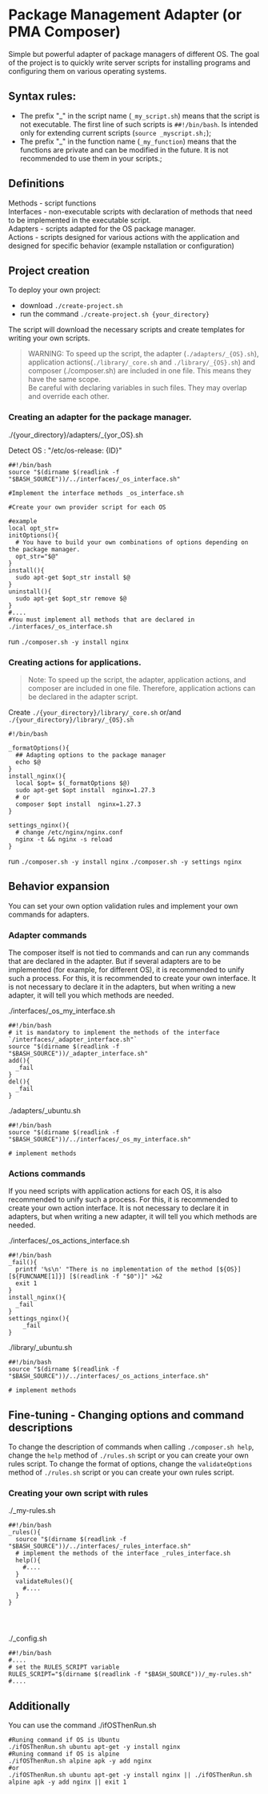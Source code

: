 # Package Management Adapter (or PMA Composer)

Simple but powerful adapter of package managers of different OS.
The goal of the project is to quickly write server scripts for installing programs and configuring them on various operating systems.

## Syntax rules:

- The prefix "_" in the script name (`_my_script.sh`) means that the script is not executable. The first line of such scripts is `##!/bin/bash`.   Is intended only for extending current scripts (`source _myscript.sh;`);
-  The prefix "_" in the function name (`_my_function`) means that the functions are private and can be modified in the future.
It is not recommended to use them in your scripts.;

## Definitions

Methods - script functions  
Interfaces - non-executable scripts with declaration of methods that need to be implemented in the executable script.  
Adapters - scripts adapted for the OS package manager.  
Actions - scripts designed for various actions with the application and designed for specific behavior (example nstallation or configuration)  

## Project creation

To deploy your own project:
- download `./create-project.sh`
- run the command `./create-project.sh {your_directory}`

The script will download the necessary scripts and create templates for writing your own scripts.

>WARNING: To speed up the script, the adapter (`./adapters/_{OS}.sh`), application actions(`./library/_core.sh` and `./library/_{OS}.sh`)
and composer (./composer.sh) are included in one file. This means they have the same scope.  
Be careful with declaring variables in such files. They may overlap and override each other.


### Creating an adapter for the package manager.

./{your_directory}/adapters/_{yor_OS}.sh

Detect OS : "/etc/os-release: {ID}"

```shell
##!/bin/bash
source "$(dirname $(readlink -f "$BASH_SOURCE"))/../interfaces/_os_interface.sh"

#Implement the interface methods _os_interface.sh

#Create your own provider script for each OS

#example
local opt_str=
initOptions(){
  # You have to build your own combinations of options depending on the package manager.
  opt_str="$@"
}
install(){
  sudo apt-get $opt_str install $@
}
uninstall(){
  sudo apt-get $opt_str remove $@
}
#....
#You must implement all methods that are declared in ./interfaces/_os_interface.sh
```
run
`./composer.sh -y install nginx`


### Creating actions for applications.

>Note: To speed up the script, the adapter, application actions, and composer are included in one file. 
Therefore, application actions can be declared in the adapter script.

Create 
`./{your_directory}/library/_core.sh`
or/and
`./{your_directory}/library/_{OS}.sh`

```shell
#!/bin/bash

_formatOptions(){
  ## Adapting options to the package manager
  echo $@
}
install_nginx(){
  local $opt= $(_formatOptions $@) 
  sudo apt-get $opt install  nginx=1.27.3
  # or
  composer $opt install  nginx=1.27.3
}

settings_nginx(){
  # change /etc/nginx/nginx.conf
  nginx -t && nginx -s reload 
}

```
run
`./composer.sh -y install nginx`
`./composer.sh -y settings nginx`


## Behavior expansion

You can set your own option validation rules and implement your own commands for adapters.

### Adapter commands

The composer itself is not tied to commands and can run any commands that are declared in the adapter.
But if several adapters are to be implemented (for example, for different OS), it is recommended to unify such a process.
For this, it is recommended to create your own interface. It is not necessary to declare it in the adapters,
but when writing a new adapter, it will tell you which methods are needed.

./interfaces/_os_my_interface.sh
```shell
##!/bin/bash
# it is mandatory to implement the methods of the interface `/interfaces/_adapter_interface.sh"`
source "$(dirname $(readlink -f "$BASH_SOURCE"))/_adapter_interface.sh"
add(){
  _fail
}
del(){
  _fail
}
```
./adapters/_ubuntu.sh
```shell
##!/bin/bash
source "$(dirname $(readlink -f "$BASH_SOURCE"))/../interfaces/_os_my_interface.sh"

# implement methods

```

### Actions commands

If you need scripts with application actions for each OS, it is also recommended to unify such a process.
For this, it is recommended to create your own action interface. It is not necessary to declare it in adapters,
but when writing a new adapter, it will tell you which methods are needed.

./interfaces/_os_actions_interface.sh
```shell
##!/bin/bash
_fail(){
  printf '%s\n' "There is no implementation of the method [${OS}] [${FUNCNAME[1]}] [$(readlink -f "$0")]" >&2
  exit 1
}
install_nginx(){
  _fail
}
settings_nginx(){
    _fail
}
```
./library/_ubuntu.sh
```shell
##!/bin/bash
source "$(dirname $(readlink -f "$BASH_SOURCE"))/../interfaces/_os_actions_interface.sh"

# implement methods
```

## Fine-tuning - Changing options and command descriptions
To change the description of commands when calling `./composer.sh help`, change  the `help` method of  `./rules.sh` script 
or you can create your own rules script.
To change the format of options, change the `validateOptions` method of `./rules.sh` script
or you can create your own rules script.

### Creating your own script with rules

./_my-rules.sh
```shell
##!/bin/bash
_rules(){
  source "$(dirname $(readlink -f "$BASH_SOURCE"))/../interfaces/_rules_interface.sh"
  # implement the methods of the interface _rules_interface.sh
  help(){
    #....
  }
  validateRules(){
    #....
  }
}




```

./_config.sh
```shell
##!/bin/bash
#....
# set the RULES_SCRIPT variable
RULES_SCRIPT="$(dirname $(readlink -f "$BASH_SOURCE"))/_my-rules.sh"
#....
```


## Additionally

You can use the command ./ifOSThenRun.sh
```shell
#Runing command if OS is Ubuntu
./ifOSThenRun.sh ubuntu apt-get -y install nginx
#Runing command if OS is alpine
./ifOSThenRun.sh alpine apk -y add nginx
#or
./ifOSThenRun.sh ubuntu apt-get -y install nginx || ./ifOSThenRun.sh alpine apk -y add nginx || exit 1
```

